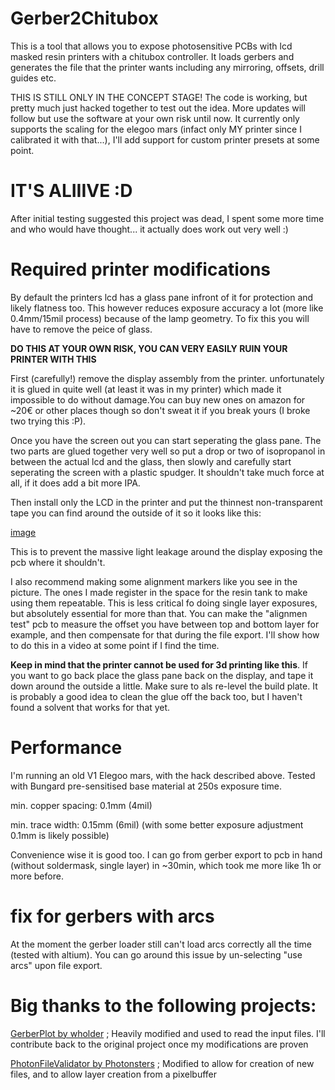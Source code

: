 # Gerber2Chitubox
This is a tool that allows you to expose photosensitive PCBs with lcd masked resin printers with a chitubox controller.
It loads gerbers and generates the file that the printer wants including any mirroring, offsets, drill guides etc.

THIS IS STILL ONLY IN THE CONCEPT STAGE! The code is working, but pretty much just hacked together to test out the idea. More updates will follow but use the software at your own risk until now.
It currently only supports the scaling for the elegoo mars (infact only MY printer since I calibrated it with that...), I'll add support for custom printer presets at some point.

# IT'S ALIIIVE :D
After initial testing suggested this project was dead, I spent some more time and who would have thought... it actually does work out very well :)

# Required printer modifications
By default the printers lcd has a glass pane infront of it for protection and likely flatness too. This however reduces exposure accuracy a lot (more like 0.4mm/15mil process) because of the lamp geometry. To fix this you will have to remove the peice of glass. 

**DO THIS AT YOUR OWN RISK, YOU CAN VERY EASILY RUIN YOUR PRINTER WITH THIS**

First (carefully!) remove the display assembly from the printer. unfortunately it is glued in quite well (at least it was in my printer) which made it impossible to do without damage.You can buy new ones on amazon for ~20€ or other places though so don't sweat it if you break yours (I broke two trying this :P).

Once you have the screen out you can start seperating the glass pane. The two parts are glued together very well so put a drop or two of isopropanol in between the actual lcd and the glass, then slowly and carefully start seperating the screen with a plastic spudger. It shouldn't take much force at all, if it does add a bit more IPA.

Then install only the LCD in the printer and put the thinnest non-transparent tape you can find around the outside of it so it looks like this:  

[image](https://no_link_yet)

This is to prevent the massive light leakage around the display exposing the pcb where it shouldn't.

I also recommend making some alignment markers like you see in the picture. The ones I made register in the space for the resin tank to make using them repeatable.
This is less critical fo doing single layer exposures, but absolutely essential for more than that. You can make the "alignmen test" pcb to measure the offset you have between top and bottom layer for example, and then compensate for that during the file export.
I'll show how to do this in a video at some point if I find the time.

**Keep in mind that the printer cannot be used for 3d printing like this**. If you want to go back place the glass pane back on the display, and tape it down around the outside a little. Make sure to als re-level the build plate. It is probably a good idea to clean the glue off the back too, but I haven't found a solvent that works for that yet.

# Performance
I'm running an old V1 Elegoo mars, with the hack described above. Tested with Bungard pre-sensitised base material at 250s exposure time.

min. copper spacing: 	0.1mm (4mil)

min. trace width: 		0.15mm (6mil) (with some better exposure adjustment 0.1mm is likely possible)

Convenience wise it is good too. I can go from gerber export to pcb in hand (without soldermask, single layer) in ~30min, which took me more like 1h or more before.

# fix for gerbers with arcs
At the moment the gerber loader still can't load arcs correctly all the time (tested with altium).
You can go around this issue by un-selecting "use arcs" upon file export.

# Big thanks to the following projects:
[GerberPlot by wholder](https://github.com/wholder/GerberPlot) ; Heavily modified and used to read the input files. I'll contribute back to the original project once my modifications are proven

[PhotonFileValidator by Photonsters](https://github.com/Photonsters/PhotonFileValidator) ; Modified to allow for creation of new files, and to allow layer creation from a pixelbuffer
